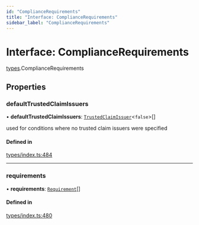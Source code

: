 ```yaml
---
id: "ComplianceRequirements"
title: "Interface: ComplianceRequirements"
sidebar_label: "ComplianceRequirements"
---
```


# Interface: ComplianceRequirements

[types](../../../modules/Types/Types.md).ComplianceRequirements

## Properties

### defaultTrustedClaimIssuers

• **defaultTrustedClaimIssuers**: [`TrustedClaimIssuer`](../TrustedClaimIssuer/TrustedClaimIssuer.md)<``false``\>[]

used for conditions where no trusted claim issuers were specified

#### Defined in

[types/index.ts:484](https://github.com/PolymeshAssociation/polymesh-sdk/blob/15be87e8/src/types/index.ts#L484)

___

### requirements

• **requirements**: [`Requirement`](../Requirement/Requirement.md)[]

#### Defined in

[types/index.ts:480](https://github.com/PolymeshAssociation/polymesh-sdk/blob/15be87e8/src/types/index.ts#L480)
